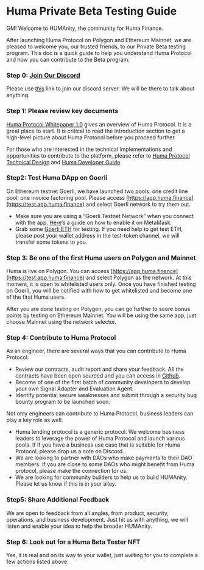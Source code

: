 # Huma Private Beta Testing Guide

GM! Welcome to HUMAnity, the community for Huma Finance.&#x20;

After launching Huma Protocol on Polygon and Ethereum Mainnet, we are pleased to welcome you, our trusted friends, to our Private Beta testing program. This doc is a quick guide to help you understand Huma Protocol and how you can contribute to the Beta program.&#x20;

### Step 0: [Join Our Discord](https://discord.gg/uHwMKaGBYP)

Please use [this](https://discord.gg/uHwMKaGBYP) link to join our discord server. We will be there to talk about anything.

### Step 1: Please review key documents

[Huma Protocol Whitepaper 1.0](https://docs.huma.finance) gives an overview of Huma Protocol. It is a great place to start. It is critical to read the introduction section to get a high-level picture about Huma Protocol before you proceed further.&#x20;

For those who are interested in the technical implementations and opportunities to contribute to the platform, please refer to [Huma Protocol Technical Design](https://www.notion.so/Huma-Protocol-Technical-Design-3f14b57e6a2844248e93c37bc5322552) and [Huma Developer Guide](https://docs.huma.finance/developer-guidlines).&#x20;

### Step2: Test Huma DApp on Goerli

On Ethereum testnet Goerli, we have launched two pools: one credit line pool, one invoice factoring pool. Please access [https://app.huma.finance](https://test.app.huma.finance) and select Goerli network to try them out.&#x20;

* Make sure you are using a “Goerli Testnet Network” when you connect with the app. [Here](https://blog.cryptostars.is/goerli-g%C3%B6rli-testnet-network-to-metamask-and-receiving-test-ethereum-in-less-than-2-min-de13e6fe5677)’s a guide on how to enable it on MetaMask.
* Grab some [Goerli ETH](https://goerlifaucet.com/) for testing. If you need help to get test ETH, please post your wallet address in the test-token channel, we will transfer some tokens to you.

### Step 3: Be one of the first Huma users on Polygon and Mainnet

Huma is live on Polygon. You can access [https://app.huma.finance](https://test.app.huma.finance) and select Polygon as the network. At this moment, it is open to whitelisted users only. Once you have finished testing on Goerli, you will be notified with how to get whitelisted and become one of the first Huma users.

After you are done testing on Polygon, you can go further to score bonus points by testing on Ethereum Mainnet. You will be using the same app, just choose Mainnet using the network selector. &#x20;

### Step 4: Contribute to Huma Protocol

As an engineer, there are several ways that you can contribute to Huma Protocol:&#x20;

* Review our contracts, audit report and share your feedback. All the contracts have been open sourced and you can access in [Github](https://github.com/00labs/huma-contracts/tree/844f4c9cbe2361ce7a57f9da4939c740bf236b6d).&#x20;
* Become of one of the first batch of community developers to develop your own Signal Adapter and Evaluation Agent.&#x20;
* Identify potential secure weaknesses and submit through a security bug bounty program to be launched soon.&#x20;

Not only engineers can contribute to Huma Protocol, business leaders can play a key role as well.&#x20;

* Huma lending protocol is a generic protocol. We welcome business leaders to leverage the power of Huma Protocol and launch various pools. If If you have a business use case that is suitable for Huma Protocol, please drop us a note on Discord.&#x20;
* We are looking to partner with DAOs who make payments to their DAO members. If you are close to some DAOs who might benefit from Huma protocol, please make the connection for us.&#x20;
* We are looking for community builders to help us to build HUMAnity. Please let us know if this is  in your alley.

### Step5: Share Additional Feedback

We are open to feedback from all angles, from product, security, operations, and business development. Just hit us with anything, we will listen and enable your idea to help the broader HUMAnity.&#x20;

### Step 6: Look out for a Huma Beta Tester NFT&#x20;

Yes, it is real and on its way to your wallet, just waiting for you to complete a few actions listed above.&#x20;
